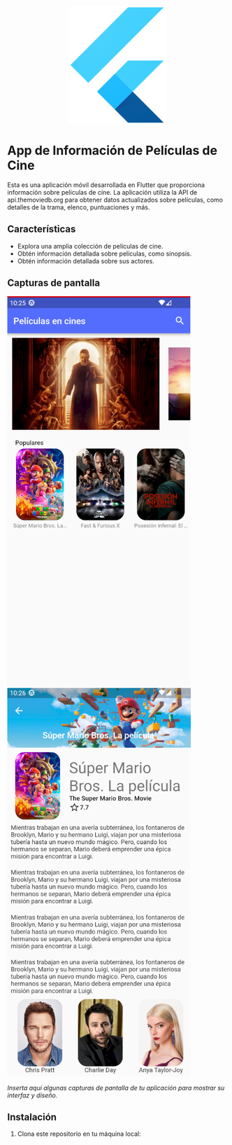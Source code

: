 <p align="center">
  <img src="/Screenshots/flutter-logo.png" alt="Flutter" />
</p>



# App de Información de Películas de Cine

Esta es una aplicación móvil desarrollada en Flutter que proporciona información sobre películas de cine. La aplicación utiliza la API de api.themoviedb.org para obtener datos actualizados sobre películas, como detalles de la trama, elenco, puntuaciones y más.

## Características

- Explora una amplia colección de películas de cine.
- Obtén información detallada sobre películas, como sinopsis.
- Obtén información detallada sobre sus actores.

## Capturas de pantalla
![Pantalla Principal](/Screenshots/Captura_de_pantalla_1.png)
![Pantalla Detalles](/Screenshots/Captura_de_pantalla_2.png)

_Inserta aquí algunas capturas de pantalla de tu aplicación para mostrar su interfaz y diseño._

## Instalación

1. Clona este repositorio en tu máquina local:
